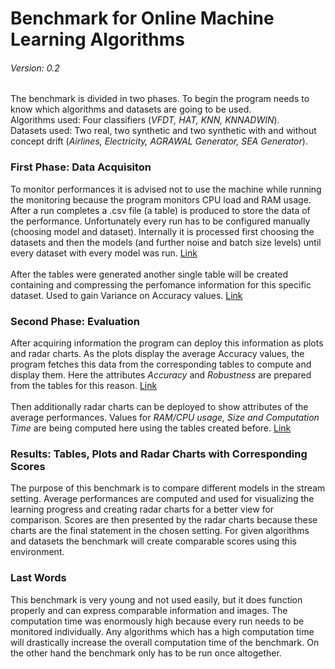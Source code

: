 # Benchmark for Online Machine Learning Algorithms
###### Version: 0.2
The benchmark is divided in two phases. To begin the program needs to know which algorithms and datasets are going to be used.<br>
Algorithms used: Four classifiers (<em>VFDT, HAT, KNN, KNNADWIN</em>).<br>
Datasets used: Two real, two synthetic and two synthetic with and without concept drift (<em>Airlines, Electricity, AGRAWAL Generator, SEA Generator</em>).

### First Phase: Data Acquisiton

To monitor performances it is advised not to use the machine while running the monitoring because the program monitors CPU load and RAM usage.
After a run completes a .csv file (a table) is produced to store the data of the performance. Unfortunately every run has to be configured manually (choosing model and dataset).
Internally it is processed first choosing the datasets and then the models (and further noise and batch size levels) until every dataset with every model was run.
[Link](stream_template.py)
<br>
<br>
After the tables were generated another single table will be created containing and compressing the perfomance information for this specific dataset. 
Used to gain Variance on Accuracy values. [Link](metrics_template.py)

### Second Phase: Evaluation
After acquiring information the program can deploy this information as plots and radar charts.
As the plots display the average Accuracy values, the program fetches this data from the corresponding tables to compute and display them. 
Here the attributes <em>Accuracy</em> and <em>Robustness</em> are prepared from the tables for this reason. [Link](plots_template.py)
<br><br>
Then additionally radar charts can be deployed to show attributes of the average performances. Values for <em>RAM/CPU usage, Size and Computation Time</em> are being 
computed here using the tables created before. [Link](radar_template.py)

### Results: Tables, Plots and Radar Charts with Corresponding Scores
The purpose of this benchmark is to compare different models in the stream setting. Average performances are computed and used for visualizing the learning progress
and creating radar charts for a better view for comparison. Scores are then presented by the radar charts because these charts are the final statement in the chosen setting.
For given algorithms and datasets the benchmark will create comparable scores using this environment.

### Last Words
This benchmark is very young and not used easily, but it does function properly and can express comparable information and images. 
The computation time was enormously high because every run needs to be monitored individually. Any algorithms which has a high computation time will drastically increase the
overall computation time of the benchmark. On the other hand the benchmark only has to be run once altogether. 
